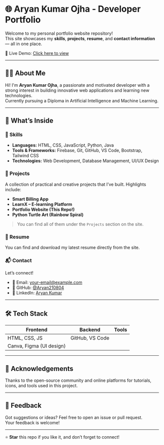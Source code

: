# 🌐 Aryan Kumar Ojha - Developer Portfolio

Welcome to my personal portfolio website repository!  
This site showcases my **skills**, **projects**, **resume**, and **contact information** — all in one place.

🚀 Live Demo: [Click here to view](https://aryan210804.github.io/Portfolio/)  

---

## 🧑‍💻 About Me

Hi! I'm **Aryan Kumar Ojha**, a passionate and motivated developer with a strong interest in building innovative web applications and learning new technologies.  
Currently pursuing a Diploma in Artificial Intelligence and Machine Learning.

---

## 💼 What’s Inside

### 🎯 Skills
- **Languages:** HTML, CSS, JavaScript, Python, Java
- **Tools & Frameworks:** Firebase, Git, GitHub, VS Code, Bootstrap, Tailwind CSS
- **Technologies:** Web Development, Database Management, UI/UX Design

### 🧩 Projects
A collection of practical and creative projects that I’ve built. Highlights include:
- **Smart Billing App**
- **LearnX – E-learning Platform**
- **Portfolio Website (This Repo!)**
- **Python Turtle Art (Rainbow Spiral)**
> You can find all of them under the `Projects` section on the site.

### 📄 Resume
You can find and download my latest resume directly from the site.

### 📬 Contact
Let’s connect!  
- 📧 Email: your-email@example.com  
- 💼 GitHub: [@Aryan210804](https://github.com/Aryan210804)  
- 📱 LinkedIn: [Aryan Kumar ](www.linkedin.com/in/aryan-kumar-487953297)

---

## 🛠 Tech Stack

| Frontend | Backend | Tools |
|----------|---------|-------|
| HTML, CSS, JS | GitHub, VS Code |
| Canva, Figma (UI design) |

---


## 🙌 Acknowledgements

Thanks to the open-source community and online platforms for tutorials, icons, and tools used in this project.

---

## 📢 Feedback

Got suggestions or ideas? Feel free to open an issue or pull request.  
Your feedback is welcome!

---

⭐ **Star** this repo if you like it, and don’t forget to connect!




